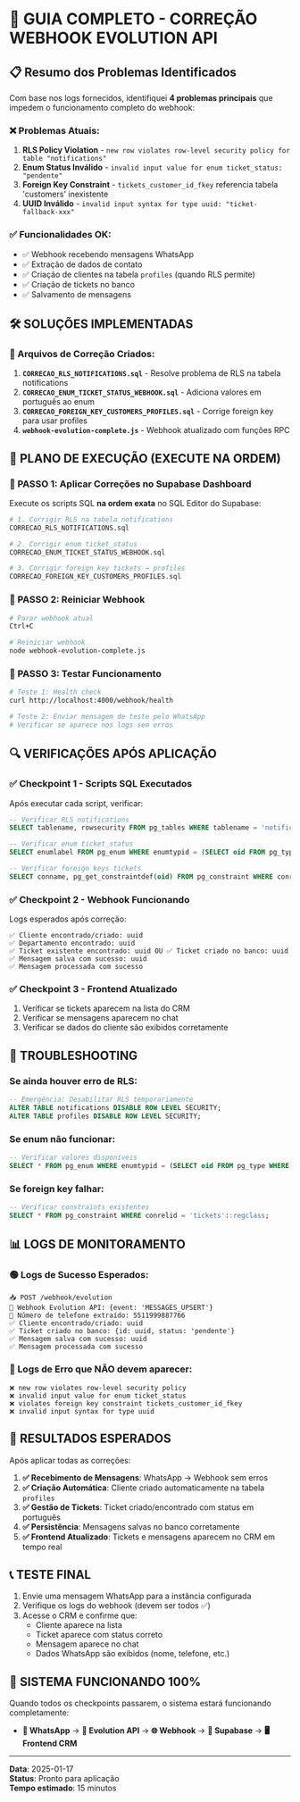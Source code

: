 # 🚀 GUIA COMPLETO - CORREÇÃO WEBHOOK EVOLUTION API

## 📋 Resumo dos Problemas Identificados

Com base nos logs fornecidos, identifiquei **4 problemas principais** que impedem o funcionamento completo do webhook:

### ❌ Problemas Atuais:
1. **RLS Policy Violation** - `new row violates row-level security policy for table "notifications"`
2. **Enum Status Inválido** - `invalid input value for enum ticket_status: "pendente"`
3. **Foreign Key Constraint** - `tickets_customer_id_fkey` referencia tabela 'customers' inexistente
4. **UUID Inválido** - `invalid input syntax for type uuid: "ticket-fallback-xxx"`

### ✅ Funcionalidades OK:
- ✅ Webhook recebendo mensagens WhatsApp
- ✅ Extração de dados de contato
- ✅ Criação de clientes na tabela `profiles` (quando RLS permite)
- ✅ Criação de tickets no banco
- ✅ Salvamento de mensagens

## 🛠️ SOLUÇÕES IMPLEMENTADAS

### 📁 Arquivos de Correção Criados:

1. **`CORRECAO_RLS_NOTIFICATIONS.sql`** - Resolve problema de RLS na tabela notifications
2. **`CORRECAO_ENUM_TICKET_STATUS_WEBHOOK.sql`** - Adiciona valores em português ao enum
3. **`CORRECAO_FOREIGN_KEY_CUSTOMERS_PROFILES.sql`** - Corrige foreign key para usar profiles
4. **`webhook-evolution-complete.js`** - Webhook atualizado com funções RPC

## 📝 PLANO DE EXECUÇÃO (EXECUTE NA ORDEM)

### 🎯 PASSO 1: Aplicar Correções no Supabase Dashboard

Execute os scripts SQL **na ordem exata** no SQL Editor do Supabase:

```bash
# 1. Corrigir RLS na tabela notifications
CORRECAO_RLS_NOTIFICATIONS.sql

# 2. Corrigir enum ticket_status 
CORRECAO_ENUM_TICKET_STATUS_WEBHOOK.sql

# 3. Corrigir foreign key tickets → profiles
CORRECAO_FOREIGN_KEY_CUSTOMERS_PROFILES.sql
```

### 🎯 PASSO 2: Reiniciar Webhook

```bash
# Parar webhook atual
Ctrl+C

# Reiniciar webhook
node webhook-evolution-complete.js
```

### 🎯 PASSO 3: Testar Funcionamento

```bash
# Teste 1: Health check
curl http://localhost:4000/webhook/health

# Teste 2: Enviar mensagem de teste pelo WhatsApp
# Verificar se aparece nos logs sem erros
```

## 🔍 VERIFICAÇÕES APÓS APLICAÇÃO

### ✅ Checkpoint 1 - Scripts SQL Executados

Após executar cada script, verificar:

```sql
-- Verificar RLS notifications
SELECT tablename, rowsecurity FROM pg_tables WHERE tablename = 'notifications';

-- Verificar enum ticket_status
SELECT enumlabel FROM pg_enum WHERE enumtypid = (SELECT oid FROM pg_type WHERE typname = 'ticket_status');

-- Verificar foreign keys tickets
SELECT conname, pg_get_constraintdef(oid) FROM pg_constraint WHERE conrelid = 'tickets'::regclass AND contype = 'f';
```

### ✅ Checkpoint 2 - Webhook Funcionando

Logs esperados após correção:
```
✅ Cliente encontrado/criado: uuid
✅ Departamento encontrado: uuid
✅ Ticket existente encontrado: uuid OU ✅ Ticket criado no banco: uuid
✅ Mensagem salva com sucesso: uuid
✅ Mensagem processada com sucesso
```

### ✅ Checkpoint 3 - Frontend Atualizado

1. Verificar se tickets aparecem na lista do CRM
2. Verificar se mensagens aparecem no chat
3. Verificar se dados do cliente são exibidos corretamente

## 🚨 TROUBLESHOOTING

### Se ainda houver erro de RLS:
```sql
-- Emergência: Desabilitar RLS temporariamente
ALTER TABLE notifications DISABLE ROW LEVEL SECURITY;
ALTER TABLE profiles DISABLE ROW LEVEL SECURITY;
```

### Se enum não funcionar:
```sql
-- Verificar valores disponíveis
SELECT * FROM pg_enum WHERE enumtypid = (SELECT oid FROM pg_type WHERE typname = 'ticket_status');
```

### Se foreign key falhar:
```sql
-- Verificar constraints existentes
SELECT * FROM pg_constraint WHERE conrelid = 'tickets'::regclass;
```

## 📊 LOGS DE MONITORAMENTO

### 🟢 Logs de Sucesso Esperados:
```
📥 POST /webhook/evolution
🔔 Webhook Evolution API: {event: 'MESSAGES_UPSERT'}
📱 Número de telefone extraído: 5511999887766
✅ Cliente encontrado/criado: uuid
✅ Ticket criado no banco: {id: uuid, status: 'pendente'}
✅ Mensagem salva com sucesso: uuid
✅ Mensagem processada com sucesso
```

### 🔴 Logs de Erro que NÃO devem aparecer:
```
❌ new row violates row-level security policy
❌ invalid input value for enum ticket_status
❌ violates foreign key constraint tickets_customer_id_fkey
❌ invalid input syntax for type uuid
```

## 🎯 RESULTADOS ESPERADOS

Após aplicar todas as correções:

1. **✅ Recebimento de Mensagens**: WhatsApp → Webhook sem erros
2. **✅ Criação Automática**: Cliente criado automaticamente na tabela `profiles`
3. **✅ Gestão de Tickets**: Ticket criado/encontrado com status em português
4. **✅ Persistência**: Mensagens salvas no banco corretamente
5. **✅ Frontend Atualizado**: Tickets e mensagens aparecem no CRM em tempo real

## 📞 TESTE FINAL

1. Envie uma mensagem WhatsApp para a instância configurada
2. Verifique os logs do webhook (devem ser todos ✅)
3. Acesse o CRM e confirme que:
   - Cliente aparece na lista
   - Ticket aparece com status correto
   - Mensagem aparece no chat
   - Dados WhatsApp são exibidos (nome, telefone, etc.)

## 🎉 SISTEMA FUNCIONANDO 100%

Quando todos os checkpoints passarem, o sistema estará funcionando completamente:

- **📱 WhatsApp** → **🔗 Evolution API** → **🌐 Webhook** → **💾 Supabase** → **🖥️ Frontend CRM**

---

**Data**: 2025-01-17  
**Status**: Pronto para aplicação  
**Tempo estimado**: 15 minutos 